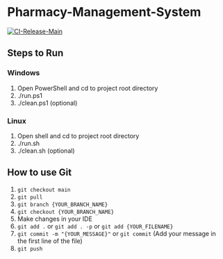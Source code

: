 # Pharmacy-Management-System
[![CI-Release-Main](https://github.com/fishmaniac/Pharmacy-Management-System/actions/workflows/build-docker-release.yml/badge.svg)](https://github.com/fishmaniac/Pharmacy-Management-System/actions/workflows/build-docker-release.yml)

## Steps to Run
### Windows
1. Open PowerShell and cd to project root directory
2. ./run.ps1
3. ./clean.ps1 (optional)
### Linux
1. Open shell and cd to project root directory
2. ./run.sh
3. ./clean.sh (optional)

## How to use Git
1. `git checkout main`
2. `git pull`
3. `git branch {YOUR_BRANCH_NAME}`
4. `git checkout {YOUR_BRANCH_NAME}`
5. Make changes in your IDE
6. `git add .` or `git add . -p` or `git add {YOUR_FILENAME}`
7. `git commit -m "{YOUR_MESSAGE}"` or `git commit` (Add your message in the first line of the file)
8. `git push`
